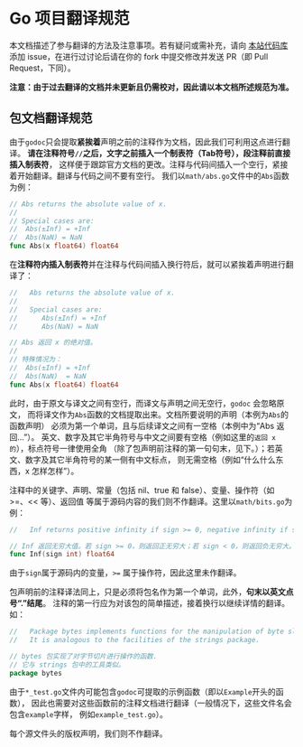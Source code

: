 # Go 项目翻译规范

本文档描述了参与翻译的方法及注意事项。若有疑问或需补充，请向
[本站代码库](https://github.com/golang-china/golang-china.github.com)
添加 issue，在进行过讨论后请在你的 fork 中提交修改并发送 PR（即 Pull Request，下同）。

**注意：由于过去翻译的文档并未更新且仍需校对，因此请以本文档所述规范为准。**


## 包文档翻译规范

由于`godoc`只会提取**紧挨着**声明之前的注释作为文档，因此我们可利用这点进行翻译。
**请在注释符号`//`之后，文字之前插入一个制表符（Tab符号），段注释前直接插入制表符**，
这样便于跟踪官方文档的更改。注释与代码间插入一个空行，紧接着开始翻译。翻译与代码之间不要有空行。
我们以`math/abs.go`文件中的`Abs`函数为例：

```Go
// Abs returns the absolute value of x.
//
// Special cases are:
//	Abs(±Inf) = +Inf
//	Abs(NaN) = NaN
func Abs(x float64) float64
```

在**注释符内插入制表符**并在注释与代码间插入换行符后，就可以紧挨着声明进行翻译了：

```Go
//	 Abs returns the absolute value of x.
//
//	 Special cases are:
//		Abs(±Inf) = +Inf
//		Abs(NaN) = NaN

// Abs 返回 x 的绝对值。
//
// 特殊情况为：
//	Abs(±Inf) = +Inf
//	Abs(NaN)  = NaN
func Abs(x float64) float64
```

此时，由于原文与译文之间有空行，而译文与声明之间无空行，`godoc` 会忽略原文，
而将译文作为`Abs`函数的文档提取出来。文档所要说明的声明（本例为`Abs`的函数声明）
必须为第一个单词，且与后续译文之间有一空格（本例中为“Abs 返回…”）。
英文、数字及其它半角符号与中文之间要有空格（例如这里的`返回 x 的`），标点符号一律使用全角
（除了包声明前注释的第一句句末，见下。）；若英文、数字及其它半角符号的某一侧有中文标点，
则无需空格（例如“什么什么东西，x 怎样怎样”）。

注释中的关键字、声明、常量（包括 nil、true 和 false）、变量、操作符（如 >=、<< 等）、返回值
等属于源码内容的我们则不作翻译。这里以`math/bits.go`为例：

```Go
//	 Inf returns positive infinity if sign >= 0, negative infinity if sign < 0.

// Inf 返回无穷大值。若 sign >= 0，则返回正无穷大；若 sign < 0，则返回负无穷大。
func Inf(sign int) float64
```

由于`sign`属于源码内的变量，`>=` 属于操作符，因此这里未作翻译。

包声明前的注释译法同上，只是必须将包名作为第一个单词，此外，**句末以英文点号“.”结尾**。
注释的第一行应为对该包的简单描述，接着换行以继续详情的翻译。如：

```Go
//	 Package bytes implements functions for the manipulation of byte slices.
//	 It is analogous to the facilities of the strings package.

// bytes 包实现了对字节切片进行操作的函数.
// 它与 strings 包中的工具类似。
package bytes
```

由于`*_test.go`文件内可能包含`godoc`可提取的示例函数（即以`Example`开头的函数），
因此也需要对这些函数前的注释文档进行翻译（一般情况下，这些文件名会包含`example`字样，
例如`example_test.go`）。

每个源文件头的版权声明，我们则不作翻译。

